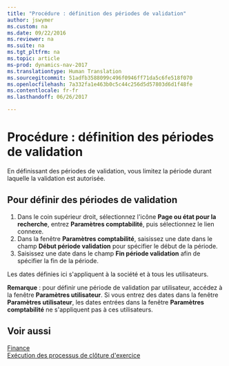 ```yaml
---
title: "Procédure : définition des périodes de validation"
author: jswymer
ms.custom: na
ms.date: 09/22/2016
ms.reviewer: na
ms.suite: na
ms.tgt_pltfrm: na
ms.topic: article
ms-prod: dynamics-nav-2017
ms.translationtype: Human Translation
ms.sourcegitcommit: 51adfb3588099c496f0946ff71da5c6fe518f070
ms.openlocfilehash: 7a332fa1e463b0c5c44c256d5d57803d6d1f48fe
ms.contentlocale: fr-fr
ms.lasthandoff: 06/26/2017

---
```


# <a name="how-to-specify-posting-periods"></a>Procédure : définition des périodes de validation
En définissant des périodes de validation, vous limitez la période durant laquelle la validation est autorisée.

## <a name="to-specify-posting-periods"></a>Pour définir des périodes de validation
1. Dans le coin supérieur droit, sélectionnez l'icône **Page ou état pour la recherche**, entrez **Paramètres comptabilité**, puis sélectionnez le lien connexe.
2. Dans la fenêtre **Paramètres comptabilité**, saisissez une date dans le champ **Début période validation** pour spécifier le début de la période.
3. Saisissez une date dans le champ **Fin période validation** afin de spécifier la fin de la période.

Les dates définies ici s'appliquent à la société et à tous les utilisateurs.

**Remarque** : pour définir une période de validation par utilisateur, accédez à la fenêtre **Paramètres utilisateur**. Si vous entrez des dates dans la fenêtre **Paramètres utilisateur**, les dates entrées dans la fenêtre **Paramètres comptabilité** ne s'appliquent pas à ces utilisateurs.


## <a name="see-also"></a>Voir aussi
[Finance](finance-setup.md)  
[Exécution des processus de clôture d'exercice](year-how-complete-period-end-processes.md)

